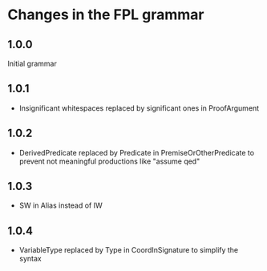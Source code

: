 # Changes in the FPL grammar
## 1.0.0 
Initial grammar
## 1.0.1
* Insignificant whitespaces replaced by significant ones in ProofArgument
## 1.0.2
* DerivedPredicate replaced by Predicate in PremiseOrOtherPredicate to prevent not meaningful productions like "assume qed"
## 1.0.3
* SW in Alias instead of IW
## 1.0.4
* VariableType replaced by Type in CoordInSignature to simplify the syntax